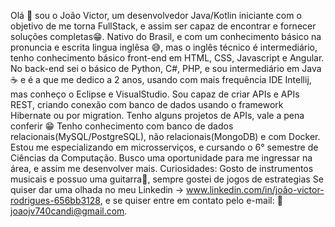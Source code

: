 Olá 🖖 sou o João Victor, um desenvolvedor Java/Kotlin iniciante com o objetivo de me torna FullStack, e assim ser capaz de encontrar e fornecer soluções completas😁.
Nativo do Brasil, e com um conhecimento básico na pronuncia e escrita lingua inglêsa 😅, mas o inglês técnico é intermediário,  
tenho conhecimento básico front-end em HTML, CSS, Javascript e Angular.
No back-end sei o básico de Python, C#, PHP, e sou intermediário em Java☕ e é a que me dedico a 2 anos, 
usando com mais frequência IDE Intellij, mas conheço o Eclipse e VisualStudio.
Sou capaz de criar APIs e APIs REST, criando conexão com banco de dados usando o framework Hibernate ou por migration. 
Tenho alguns projetos de APIs, vale a pena conferir 😁
Tenho conhecimento com banco de dados relacionais(MySQL/PostgreSQL), não relacionais(MongoDB) e com Docker.
Estou me especializando em microsserviços, e cursando o 6° semestre de Ciências da Computação.
Busco uma oportunidade para me ingressar na área, e assim me desenvolver mais.
Curiosidades: Gosto de instrumentos musicais e possuo uma guitarra🎸, sempre gostei de jogos de estrategias 
Se quiser dar uma olhada no meu Linkedin -> www.linkedin.com/in/joão-victor-rodrigues-656bb3128,
e se quiser entre em contato pelo e-mail: 📩 joaojv740candi@gmail.com.


<!---
JUAUNNN/JUAUNNN is a ✨ special ✨ repository because its `README.md` (this file) appears on your GitHub profile.
You can click the Preview link to take a look at your changes.
--->

